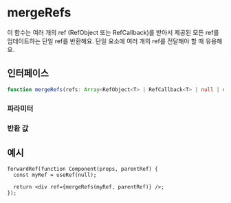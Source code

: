 # mergeRefs

이 함수는 여러 개의 ref (RefObject 또는 RefCallback)를 받아서 제공된 모든 ref를 업데이트하는 단일 ref를 반환해요. 단일 요소에 여러 개의 ref를 전달해야 할 때 유용해요.

## 인터페이스

```ts
function mergeRefs(refs: Array<RefObject<T> | RefCallback<T> | null | undefined>): RefCallback<T>;
```

### 파라미터

<Interface
  required
  name="refs"
  type="Array<RefObject<T> | RefCallback<T> | null | undefined>"
  description="병합할 ref의 배열이에요. 각 ref는 RefObject 또는 RefCallback일 수 있어요."
/>

### 반환 값

<Interface
  name=""
  type="RefCallback<T>"
  description="제공된 모든 ref를 업데이트하는 단일 ref 콜백이에요."
/>

## 예시

```tsx
forwardRef(function Component(props, parentRef) {
  const myRef = useRef(null);

  return <div ref={mergeRefs(myRef, parentRef)} />;
});
```
